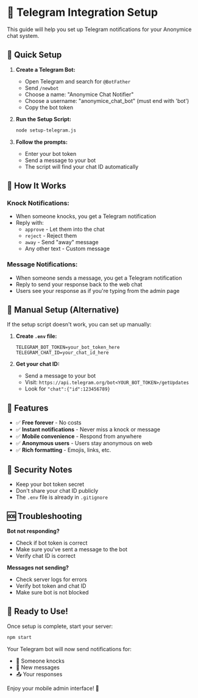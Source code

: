 # 🤖 Telegram Integration Setup

This guide will help you set up Telegram notifications for your Anonymice chat system.

## 🚀 Quick Setup

1. **Create a Telegram Bot:**
   - Open Telegram and search for `@BotFather`
   - Send `/newbot`
   - Choose a name: "Anonymice Chat Notifier"
   - Choose a username: "anonymice_chat_bot" (must end with 'bot')
   - Copy the bot token

2. **Run the Setup Script:**
   ```bash
   node setup-telegram.js
   ```

3. **Follow the prompts:**
   - Enter your bot token
   - Send a message to your bot
   - The script will find your chat ID automatically

## 📱 How It Works

### **Knock Notifications:**
- When someone knocks, you get a Telegram notification
- Reply with:
  - `approve` - Let them into the chat
  - `reject` - Reject them
  - `away` - Send "away" message
  - Any other text - Custom message

### **Message Notifications:**
- When someone sends a message, you get a Telegram notification
- Reply to send your response back to the web chat
- Users see your response as if you're typing from the admin page

## 🔧 Manual Setup (Alternative)

If the setup script doesn't work, you can set up manually:

1. **Create `.env` file:**
   ```
   TELEGRAM_BOT_TOKEN=your_bot_token_here
   TELEGRAM_CHAT_ID=your_chat_id_here
   ```

2. **Get your chat ID:**
   - Send a message to your bot
   - Visit: `https://api.telegram.org/bot<YOUR_BOT_TOKEN>/getUpdates`
   - Look for `"chat":{"id":123456789}`

## 🎯 Features

- ✅ **Free forever** - No costs
- ✅ **Instant notifications** - Never miss a knock or message
- ✅ **Mobile convenience** - Respond from anywhere
- ✅ **Anonymous users** - Users stay anonymous on web
- ✅ **Rich formatting** - Emojis, links, etc.

## 🚨 Security Notes

- Keep your bot token secret
- Don't share your chat ID publicly
- The `.env` file is already in `.gitignore`

## 🆘 Troubleshooting

**Bot not responding?**
- Check if bot token is correct
- Make sure you've sent a message to the bot
- Verify chat ID is correct

**Messages not sending?**
- Check server logs for errors
- Verify bot token and chat ID
- Make sure bot is not blocked

## 🎉 Ready to Use!

Once setup is complete, start your server:
```bash
npm start
```

Your Telegram bot will now send notifications for:
- 🔔 Someone knocks
- 💬 New messages
- 📤 Your responses

Enjoy your mobile admin interface! 🚀
